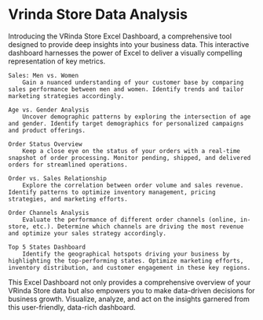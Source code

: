 # Vrinda Store Data Analysis

Introducing the VRinda Store Excel Dashboard, a comprehensive tool designed to provide deep insights into your business data. This interactive dashboard harnesses the power of Excel to deliver a visually compelling representation of key metrics.

    Sales: Men vs. Women
        Gain a nuanced understanding of your customer base by comparing sales performance between men and women. Identify trends and tailor marketing strategies accordingly.

    Age vs. Gender Analysis
        Uncover demographic patterns by exploring the intersection of age and gender. Identify target demographics for personalized campaigns and product offerings.

    Order Status Overview
        Keep a close eye on the status of your orders with a real-time snapshot of order processing. Monitor pending, shipped, and delivered orders for streamlined operations.

    Order vs. Sales Relationship
        Explore the correlation between order volume and sales revenue. Identify patterns to optimize inventory management, pricing strategies, and marketing efforts.

    Order Channels Analysis
        Evaluate the performance of different order channels (online, in-store, etc.). Determine which channels are driving the most revenue and optimize your sales strategy accordingly.

    Top 5 States Dashboard
        Identify the geographical hotspots driving your business by highlighting the top-performing states. Optimize marketing efforts, inventory distribution, and customer engagement in these key regions.

This Excel Dashboard not only provides a comprehensive overview of your VRinda Store data but also empowers you to make data-driven decisions for business growth. Visualize, analyze, and act on the insights garnered from this user-friendly, data-rich dashboard.
